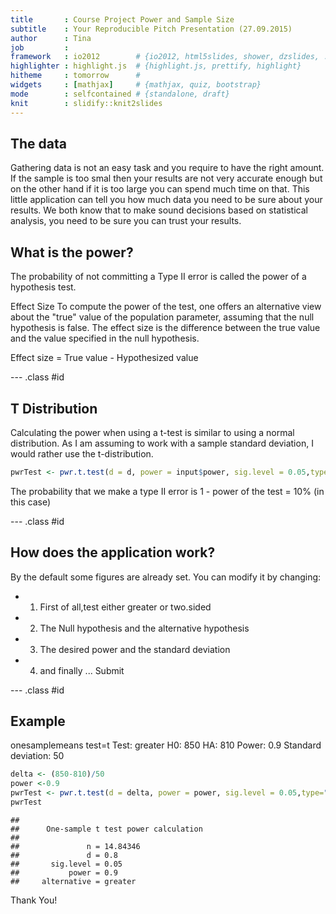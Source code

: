 ```yaml
---
title       : Course Project Power and Sample Size
subtitle    : Your Reproducible Pitch Presentation (27.09.2015)
author      : Tina
job         : 
framework   : io2012        # {io2012, html5slides, shower, dzslides, ...}
highlighter : highlight.js  # {highlight.js, prettify, highlight}
hitheme     : tomorrow      # 
widgets     : [mathjax]     # {mathjax, quiz, bootstrap}
mode        : selfcontained # {standalone, draft}
knit        : slidify::knit2slides
---
```


## The data
Gathering data is not an easy task and you require to have the right amount. If the sample is too smal then your results are not very accurate enough but on the other hand if it is too large you can spend much time on that. This little application can tell you how much data you need to be sure about your results.
We both know that to make sound decisions based on statistical analysis, you need to be sure you can trust your results. 


## What is the power?
The probability of not committing a Type II error is called the power of a hypothesis test.

Effect Size
To compute the power of the test, one offers an alternative view about the "true" value of the population parameter, assuming that the null hypothesis is false. The effect size is the difference between the true value and the value specified in the null hypothesis.

Effect size = True value - Hypothesized value

--- .class #id 

## T Distribution
Calculating the power when using a t-test is similar to using a normal distribution. As I am assuming to work with a sample standard deviation, I would rather use the t-distribution. 


```r
pwrTest <- pwr.t.test(d = d, power = input$power, sig.level = 0.05,type="one.sample",alternative=input$var )
```
The probability that we make a type II error is 1 - power of the test = 10% (in this case)

--- .class #id 

## How does the application work?
By the default some figures are already set.
You can modify it by changing: 
* 1. First of all,test either greater or two.sided
* 2. The Null hypothesis and the alternative hypothesis
* 3. The desired power and the standard deviation
* 4. and finally ... Submit

--- .class #id 

## Example

onesamplemeans test=t 
Test: greater
H0: 850
HA: 810
Power: 0.9
Standard deviation: 50



```r
delta <- (850-810)/50 
power <-0.9
pwrTest <- pwr.t.test(d = delta, power = power, sig.level = 0.05,type="one.sample",alternative="greater" )
pwrTest
```

```
## 
##      One-sample t test power calculation 
## 
##               n = 14.84346
##               d = 0.8
##       sig.level = 0.05
##           power = 0.9
##     alternative = greater
```

Thank You!
